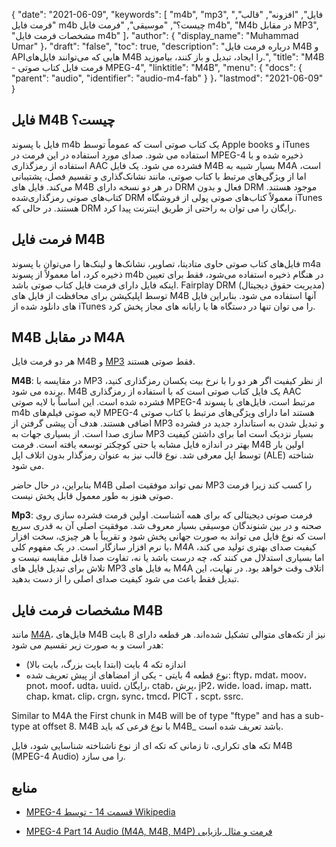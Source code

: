 {
  "date": "2021-06-09",
  "keywords": [
"m4b",
"mp3",
"فایل",
"افزونه",
"قالب",
"فرمت فایل m4b چیست؟",
"موسیقی",
"فرمت فایل m4b",
"M4b در مقابل MP3",
"مشخصات فرمت فایل m4b"
]،
  "author": {
    "display_name": "Muhammad Umar"
}،
  "draft": "false",
  "toc": true,
  "description": "درباره فرمت فایل M4B و APIهایی که می‌توانند فایل‌های M4B را ایجاد، تبدیل و باز کنند، بیاموزید.",
  "title": "M4B - فرمت فایل کتاب صوتی MPEG-4",
  "linktitle": "M4B",
  "menu": {
    "docs": {
      "parent": "audio",
      "identifier": "audio-m4-fab"
}
}،
  "lastmod": "2021-06-09"
}

## فایل M4B چیست؟

فایل با پسوند m4b یک کتاب صوتی است که عموماً توسط Apple books و iTunes استفاده می شود. صدای مورد استفاده در این فرمت در MPEG-4 ذخیره شده و با استفاده از رمزگذاری AAC فشرده می شود. یک فایل M4B بسیار شبیه به M4A است، اما از ویژگی‌های مرتبط با کتاب صوتی، مانند نشانک‌گذاری و تقسیم فصل، پشتیبانی می‌کند. فایل های M4B در هر دو نسخه دارای DRM فعال و بدون DRM موجود هستند. کتاب‌های صوتی رمزگذاری‌شده DRM معمولاً کتاب‌های صوتی پولی از فروشگاه iTunes هستند. در حالی که DRM رایگان را می توان به راحتی از طریق اینترنت پیدا کرد.

## فرمت فایل M4B

فایل‌های کتاب صوتی حاوی متادیتا، تصاویر، نشانک‌ها و لینک‌ها را می‌توان با پسوند m4a ذخیره کرد، اما معمولاً از پسوند m4b در هنگام ذخیره استفاده می‌شود، فقط برای تعیین اینکه فایل دارای فرمت فایل کتاب صوتی باشد. Fairplay DRM (مدیریت حقوق دیجیتال) توسط اپلیکیشن برای محافظت از فایل های M4B آنها استفاده می شود. بنابراین فایل های دانلود شده از iTunes را می توان تنها در دستگاه ها یا رایانه های مجاز پخش کرد.


## M4B در مقابل M4A

هر دو فرمت فایل M4B و [MP3](/audio/mp3/) فقط صوتی هستند.

**M4B**: در مقایسه با MP3 از نظر کیفیت اگر هر دو را با نرخ بیت یکسان رمزگذاری کنید، برنده می شود. M4B یک فایل کتاب صوتی است که با استفاده از رمزگذاری AAC فشرده شده است. این اساساً با لایه صوتی MPEG-4 مرتبط است، فایل‌های با پسوند m4b لایه صوتی فیلم‌های MPEG-4 هستند اما دارای ویژگی‌های مرتبط با کتاب صوتی اضافی هستند. هدف آن پیشی گرفتن از MP3 و تبدیل شدن به استاندارد جدید در فشرده سازی صدا است. از بسیاری جهات به MP3 بسیار نزدیک است اما برای داشتن کیفیت بهتر در اندازه فایل مشابه یا حتی کوچکتر توسعه یافته است. فرمت M4B اولین بار توسط اپل معرفی شد. نوع قالب نیز به عنوان رمزگذار بدون اتلاف اپل (ALE) شناخته می شود.

بنابراین، در حال حاضر M4B نمی تواند موفقیت اصلی MP3 را کسب کند زیرا فرمت صوتی هنوز به طور معمول قابل پخش نیست.

**Mp3**: فرمت صوتی دیجیتالی که برای همه آشناست. اولین فرمت فشرده سازی روی صحنه و در بین شنوندگان موسیقی بسیار معروف شد. موفقیت اصلی آن به قدری سریع است که نوع فایل می تواند به صورت جهانی پخش شود و تقریباً با هر چیزی، سخت افزار یا نرم افزار سازگار است. در یک مفهوم کلی، M4A کیفیت صدای بهتری تولید می کند، اما بسیاری استدلال می کنند که، چه درست باشد یا نه، تفاوت صدا قابل مقایسه نیست و تلاش برای تبدیل فایل های MP3 به فایل های M4A اتلاف وقت خواهد بود. در نهایت، این تبدیل فقط باعث می شود کیفیت صدای اصلی را از دست بدهید.

## مشخصات فرمت فایل M4B

مانند [M4A](/audio/m4a/)، فایل‌های M4B نیز از تکه‌های متوالی تشکیل شده‌اند. هر قطعه دارای 8 بایت هدر است و به صورت زیر تقسیم می شود:
- اندازه تکه 4 بایت (ابتدا بایت بزرگ، بایت بالا)
- نوع قطعه 4 بایتی - یکی از امضاهای از پیش تعریف شده: ftyp، mdat، moov، pnot، moof، udta، uuid، رایگان، ctab، پرش، jP2، wide، load، imap، matt، chap، kmat، clip، crgn، sync، tmcd، PICT ، scpt، ssrc.

Similar to M4A the First chunk in M4B will be of type "ftype" and has a sub-type at offset 8. M4B با نوع فرعی که باید M4B_ باشد تعریف شده است.

تکه های تکراری، تا زمانی که تکه ای از نوع ناشناخته شناسایی شود، فایل M4B (MPEG-4 Audio) را می سازد.

## منابع

* [MPEG-4 قسمت 14 - توسط Wikipedia](https://en.wikipedia.org/wiki/MPEG-4_Part_14)

* [MPEG-4 Part 14 Audio (M4A, M4B, M4P) فرمت و مثال بازیابی](https://www.file-recovery.com/m4a-signature-format.htm)


